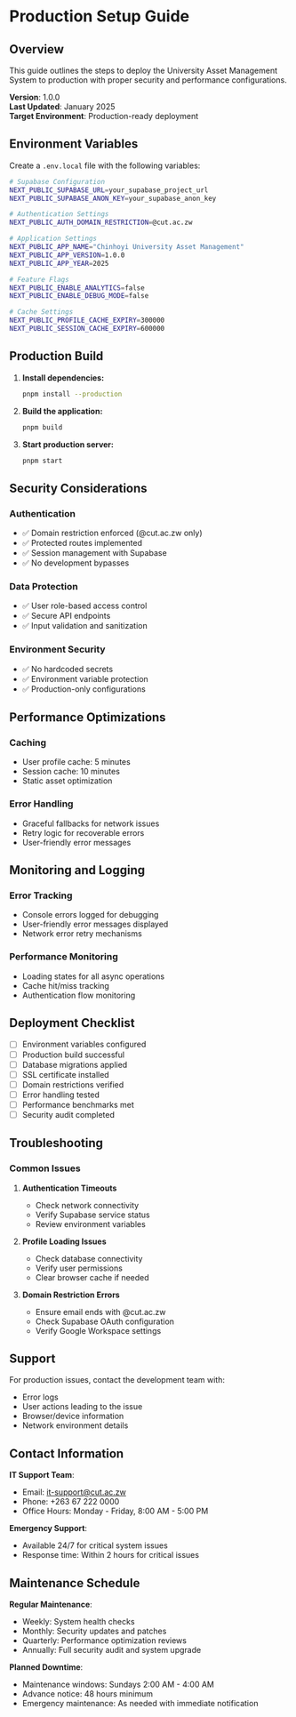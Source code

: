 # Production Setup Guide

## Overview
This guide outlines the steps to deploy the University Asset Management System to production with proper security and performance configurations.

**Version**: 1.0.0  
**Last Updated**: January 2025  
**Target Environment**: Production-ready deployment

## Environment Variables

Create a `.env.local` file with the following variables:

```bash
# Supabase Configuration
NEXT_PUBLIC_SUPABASE_URL=your_supabase_project_url
NEXT_PUBLIC_SUPABASE_ANON_KEY=your_supabase_anon_key

# Authentication Settings
NEXT_PUBLIC_AUTH_DOMAIN_RESTRICTION=@cut.ac.zw

# Application Settings
NEXT_PUBLIC_APP_NAME="Chinhoyi University Asset Management"
NEXT_PUBLIC_APP_VERSION=1.0.0
NEXT_PUBLIC_APP_YEAR=2025

# Feature Flags
NEXT_PUBLIC_ENABLE_ANALYTICS=false
NEXT_PUBLIC_ENABLE_DEBUG_MODE=false

# Cache Settings
NEXT_PUBLIC_PROFILE_CACHE_EXPIRY=300000
NEXT_PUBLIC_SESSION_CACHE_EXPIRY=600000
```

## Production Build

1. **Install dependencies:**
   ```bash
   pnpm install --production
   ```

2. **Build the application:**
   ```bash
   pnpm build
   ```

3. **Start production server:**
   ```bash
   pnpm start
   ```

## Security Considerations

### Authentication
- ✅ Domain restriction enforced (@cut.ac.zw only)
- ✅ Protected routes implemented
- ✅ Session management with Supabase
- ✅ No development bypasses

### Data Protection
- ✅ User role-based access control
- ✅ Secure API endpoints
- ✅ Input validation and sanitization

### Environment Security
- ✅ No hardcoded secrets
- ✅ Environment variable protection
- ✅ Production-only configurations

## Performance Optimizations

### Caching
- User profile cache: 5 minutes
- Session cache: 10 minutes
- Static asset optimization

### Error Handling
- Graceful fallbacks for network issues
- Retry logic for recoverable errors
- User-friendly error messages

## Monitoring and Logging

### Error Tracking
- Console errors logged for debugging
- User-friendly error messages displayed
- Network error retry mechanisms

### Performance Monitoring
- Loading states for all async operations
- Cache hit/miss tracking
- Authentication flow monitoring

## Deployment Checklist

- [ ] Environment variables configured
- [ ] Production build successful
- [ ] Database migrations applied
- [ ] SSL certificate installed
- [ ] Domain restrictions verified
- [ ] Error handling tested
- [ ] Performance benchmarks met
- [ ] Security audit completed

## Troubleshooting

### Common Issues

1. **Authentication Timeouts**
   - Check network connectivity
   - Verify Supabase service status
   - Review environment variables

2. **Profile Loading Issues**
   - Check database connectivity
   - Verify user permissions
   - Clear browser cache if needed

3. **Domain Restriction Errors**
   - Ensure email ends with @cut.ac.zw
   - Check Supabase OAuth configuration
   - Verify Google Workspace settings

## Support

For production issues, contact the development team with:
- Error logs
- User actions leading to the issue
- Browser/device information
- Network environment details

## Contact Information

**IT Support Team**:
- Email: it-support@cut.ac.zw
- Phone: +263 67 222 0000
- Office Hours: Monday - Friday, 8:00 AM - 5:00 PM

**Emergency Support**:
- Available 24/7 for critical system issues
- Response time: Within 2 hours for critical issues

## Maintenance Schedule

**Regular Maintenance**:
- Weekly: System health checks
- Monthly: Security updates and patches
- Quarterly: Performance optimization reviews
- Annually: Full security audit and system upgrade

**Planned Downtime**:
- Maintenance windows: Sundays 2:00 AM - 4:00 AM
- Advance notice: 48 hours minimum
- Emergency maintenance: As needed with immediate notification
